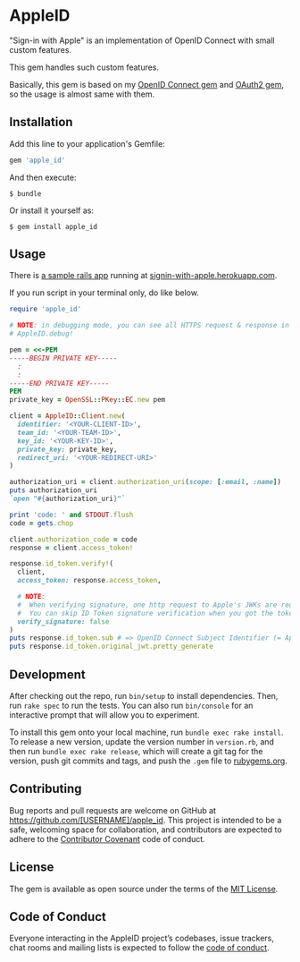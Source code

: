 # AppleID

"Sign-in with Apple" is an implementation of OpenID Connect with small custom features.

This gem handles such custom features.

Basically, this gem is based on my [OpenID Connect gem](https://github.com/nov/openid_connect) and [OAuth2 gem](https://github.com/nov/rack-oauth2), so the usage is almost same with them.

## Installation

Add this line to your application's Gemfile:

```ruby
gem 'apple_id'
```

And then execute:

    $ bundle

Or install it yourself as:

    $ gem install apple_id

## Usage

There is [a sample rails app](https://github.com/nov/signin-with-apple) running at [signin-with-apple.herokuapp.com](https://signin-with-apple.herokuapp.com).

If you run script in your terminal only, do like below.

```ruby
require 'apple_id'

# NOTE: in debugging mode, you can see all HTTPS request & response in the log.
# AppleID.debug!

pem = <<-PEM
-----BEGIN PRIVATE KEY-----
  :
  :
-----END PRIVATE KEY-----
PEM
private_key = OpenSSL::PKey::EC.new pem

client = AppleID::Client.new(
  identifier: '<YOUR-CLIENT-ID>',
  team_id: '<YOUR-TEAM-ID>',
  key_id: '<YOUR-KEY-ID>',
  private_key: private_key,
  redirect_uri: '<YOUR-REDIRECT-URI>'
)

authorization_uri = client.authorization_uri(scope: [:email, :name])
puts authorization_uri
`open "#{authorization_uri}"`

print 'code: ' and STDOUT.flush
code = gets.chop

client.authorization_code = code
response = client.access_token!

response.id_token.verify!(
  client,
  access_token: response.access_token,

  # NOTE:
  #  When verifying signature, one http request to Apple's JWKs are required.
  #  You can skip ID Token signature verification when you got the token directly from the token endpoint in TLS channel.
  verify_signature: false
)
puts response.id_token.sub # => OpenID Connect Subject Identifier (= Apple User ID)
puts response.id_token.original_jwt.pretty_generate
```

## Development

After checking out the repo, run `bin/setup` to install dependencies. Then, run `rake spec` to run the tests. You can also run `bin/console` for an interactive prompt that will allow you to experiment.

To install this gem onto your local machine, run `bundle exec rake install`. To release a new version, update the version number in `version.rb`, and then run `bundle exec rake release`, which will create a git tag for the version, push git commits and tags, and push the `.gem` file to [rubygems.org](https://rubygems.org).

## Contributing

Bug reports and pull requests are welcome on GitHub at https://github.com/[USERNAME]/apple_id. This project is intended to be a safe, welcoming space for collaboration, and contributors are expected to adhere to the [Contributor Covenant](http://contributor-covenant.org) code of conduct.

## License

The gem is available as open source under the terms of the [MIT License](https://opensource.org/licenses/MIT).

## Code of Conduct

Everyone interacting in the AppleID project’s codebases, issue trackers, chat rooms and mailing lists is expected to follow the [code of conduct](https://github.com/[USERNAME]/apple_id/blob/master/CODE_OF_CONDUCT.md).

